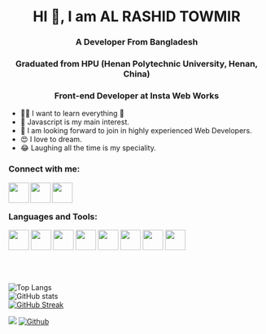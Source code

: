 # <h1 align="center">HI 👋, I am AL RASHID TOWMIR</h1>

### <h3 align="center">A Developer From Bangladesh</h3>

### <h3 align="center">Graduated from HPU (Henan Polytechnic University, Henan, China)</h3>

### <h3 align="center">Front-end Developer at Insta Web Works</h3>

- 🏃‍♂️ I want to learn everything 🤣
- 🥰 Javascript is my main interest.
- 🙏 I am looking forward to join in highly experienced Web Developers.
- 😍 I love to dream.
- 😂 Laughing all the time is my speciality.

### Connect with me:

[<img align="left" width="40px" src="https://cdn.jsdelivr.net/npm/simple-icons@5.1.0/icons/facebook.svg" />][facebook]
[<img align="left" width="40px" src="https://cdn.jsdelivr.net/npm/simple-icons@v3/icons/linkedin.svg" />][linkedin]
[<img align="left" width="40px" src="https://cdn.jsdelivr.net/npm/simple-icons@5.1.0/icons/instagram.svg" />][instagram]


</br>
</br>

### Languages and Tools:

[<img width="40px" src="https://user-images.githubusercontent.com/66881159/124277781-40c99800-db67-11eb-9704-88013eaedfd9.png">][html]
[<img width="40px" src="https://user-images.githubusercontent.com/66881159/124243154-52974500-db3f-11eb-8267-41f0e46c366c.png">][css]
[<img width="40px" src="https://user-images.githubusercontent.com/66881159/124246192-832cae00-db42-11eb-9a3b-53f2c5f07fc9.jpg">][vmware]
[<img width="40px" src="https://user-images.githubusercontent.com/66881159/124246655-ed455300-db42-11eb-92c7-f2e4070d02b9.jpg">][intid]
[<img width="40px" src="https://user-images.githubusercontent.com/66881159/124246906-28478680-db43-11eb-9a63-54ba80f3eb8f.png">][github]
[<img width="40px" src="https://user-images.githubusercontent.com/66881159/124356254-d718bf00-dc36-11eb-94f8-360b52c0eae7.jpg">][codeblocks]
[<img width="40px" src="https://user-images.githubusercontent.com/66881159/124247500-c3406080-db43-11eb-908f-4a8b1a5905fc.jpg">][kali]
[<img width="40px" src="https://user-images.githubusercontent.com/66881159/124237236-1eb92100-db39-11eb-8093-f2976eb9e65e.png">][windows]

</br>
</br>

![Top Langs](https://github-readme-stats.vercel.app/api/top-langs/?username=TowmirAlRashid&theme=blue-green)
</br>
![GitHub stats](https://github-readme-stats.vercel.app/api?username=TowmirAlRashid&show_icons=true&theme=blue-green)
</br>
[![GitHub Streak](https://github-readme-streak-stats.herokuapp.com/?user=TowmirAlRashid&theme=dark)](https://git.io/streak-stats)

![](https://visitor-badge.laobi.icu/badge?page_id=TowmirAlRashid.TowmirAlRashid)
[![Github](https://img.shields.io/github/followers/TowmirAlRashid?label=Follow&style=social)](https://github.com/TowmirAlRashid)



[facebook]: https://m.facebook.com/al.towmir?ref=bookmarks
[linkedin]: https://www.linkedin.com/in/alrashid-towmir-6293631b3
[instagram]: https://www.instagram.com/invites/contact/?i=1pvei31gso4mt&utm_content=m0pxx4m

[html]: https://html.com/
[css]: https://www.w3.org/Style/CSS/Overview.en.html
[java]: https://www.java.com/en/
[python]: https://www.python.org/
[mysql]: https://www.mysql.com/
[vmware]: https://www.vmware.com/products/workstation-pro.html
[wireshark]: https://www.wireshark.org/
[pycharm]: https://www.jetbrains.com/pycharm/
[intid]: https://www.jetbrains.com/idea/
[github]: https://github.com/
[codeblocks]: https://www.codeblocks.org/
[anaconda]: https://www.anaconda.com/
[kali]: https://www.kali.org/
[windows]: https://www.microsoft.com/en-us/
